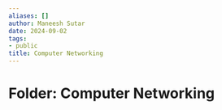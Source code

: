 ```yaml
---
aliases: []
author: Maneesh Sutar
date: 2024-09-02
tags:
- public
title: Computer Networking
---
```


# Folder: Computer Networking
